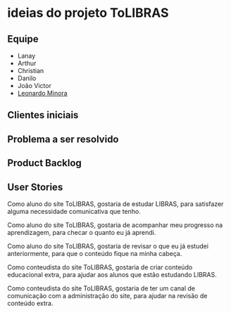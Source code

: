 # ideias do projeto ToLIBRAS

## Equipe

- Lanay
- Arthur
- Christian
- Danilo
- João Victor
- [Leonardo Minora](https://github.com/leonardo-minora)

## Clientes iniciais

## Problema a ser resolvido

## Product Backlog

## User Stories
  Como aluno do site ToLIBRAS, gostaria de estudar LIBRAS, para satisfazer alguma necessidade comunicativa que tenho.
  
  Como aluno do site ToLIBRAS, gostaria de acompanhar meu progresso na aprendizagem, para checar o quanto eu já aprendi.
  
  Como aluno do site ToLIBRAS, gostaria de revisar o que eu já estudei anteriormente, para que o conteúdo fique na minha cabeça.
  
  Como conteudista do site ToLIBRAS, gostaria de criar conteúdo educacional extra, para ajudar aos alunos que estão estudando LIBRAS.
  
  Como conteudista do site ToLIBRAS, gostaria de ter um canal de comunicação com a administração do site, para ajudar na revisão de conteúdo extra.
  
